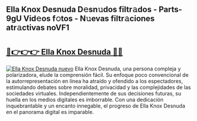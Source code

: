 ## Ella Knox Desnuda D𝚎sn𝚞dos filtr𝚊dos - Parts-9gU Vid𝚎os f𝚘tos - N𝚞evas filtr𝚊ciones atr𝚊ctivas noVF1

# <h2><a href="http://mb0ofo.tromn.icu/?c=Ella+Knox+Desnuda">🔗👉👉👉 Ella Knox Desnuda 🔗🔗</a></h2>

[![Ella Knox Desnuda nuevo](https://i.imgur.com/pEAQMta.gif)](http://mb0ofo.tromn.icu/?c=Ella+Knox+Desnuda)
Ella Knox Desnuda, una persona compleja y polarizadora, elude la comprensión fácil. Su enfoque poco convencional de la autorrepresentación en línea ha atraído y ofendido a los espectadores, estimulando debates sobre moralidad, privacidad y las complejidades de las sociedades virtuales. Independientemente de sus decisiones futuras, su huella en los medios digitales es imborrable. Con una dedicación inquebrantable y un encanto innegable, el progreso de Ella Knox Desnuda en el panorama digital es imparable.
